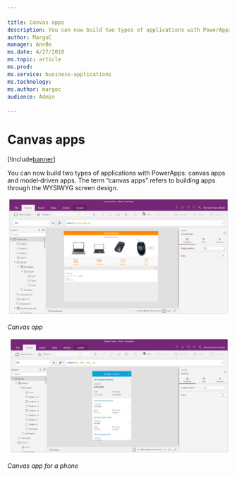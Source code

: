```yaml
---

title: Canvas apps
description: You can now build two types of applications with PowerApps canvas apps and model‑driven apps.
author: MargoC
manager: AnnBe
ms.date: 4/27/2018
ms.topic: article
ms.prod: 
ms.service: business-applications
ms.technology: 
ms.author: margoc
audience: Admin

---
```

#  Canvas apps




[!include[banner](../../../../includes/banner.md)]

You can now build two types of applications with PowerApps: canvas apps and
model‑driven apps. The term “canvas apps” refers to building apps through the
WYSIWYG screen design.

![A screenshot of a Canvas app](media/index-1.png "A screenshot of a Canvas app")
<!-- Picture 7 -->


*Canvas app*

![A screenshot of building a mobile device Canvas app](media/index-2.png "A screenshot of building a mobile device Canvas app")
<!-- Picture 8 -->


*Canvas app for a phone*
